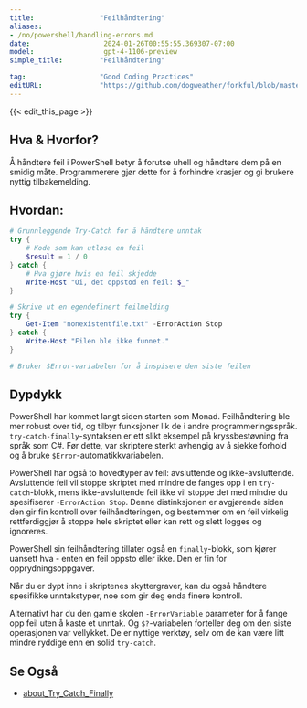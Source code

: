 ```yaml
---
title:                "Feilhåndtering"
aliases:
- /no/powershell/handling-errors.md
date:                  2024-01-26T00:55:55.369307-07:00
model:                 gpt-4-1106-preview
simple_title:         "Feilhåndtering"

tag:                  "Good Coding Practices"
editURL:              "https://github.com/dogweather/forkful/blob/master/content/no/powershell/handling-errors.md"
---
```


{{< edit_this_page >}}

## Hva & Hvorfor?
Å håndtere feil i PowerShell betyr å forutse uhell og håndtere dem på en smidig måte. Programmerere gjør dette for å forhindre krasjer og gi brukere nyttig tilbakemelding.

## Hvordan:
```PowerShell
# Grunnleggende Try-Catch for å håndtere unntak
try {
    # Kode som kan utløse en feil
    $result = 1 / 0
} catch {
    # Hva gjøre hvis en feil skjedde
    Write-Host "Oi, det oppstod en feil: $_"
}

# Skrive ut en egendefinert feilmelding
try {
    Get-Item "nonexistentfile.txt" -ErrorAction Stop
} catch {
    Write-Host "Filen ble ikke funnet."
}

# Bruker $Error-variabelen for å inspisere den siste feilen
```
## Dypdykk
PowerShell har kommet langt siden starten som Monad. Feilhåndtering ble mer robust over tid, og tilbyr funksjoner lik de i andre programmeringsspråk. `try-catch-finally`-syntaksen er ett slikt eksempel på kryssbestøvning fra språk som C#. Før dette, var skriptere sterkt avhengig av å sjekke forhold og å bruke `$Error`-automatikkvariabelen.

PowerShell har også to hovedtyper av feil: avsluttende og ikke-avsluttende. Avsluttende feil vil stoppe skriptet med mindre de fanges opp i en `try-catch`-blokk, mens ikke-avsluttende feil ikke vil stoppe det med mindre du spesifiserer `-ErrorAction Stop`. Denne distinksjonen er avgjørende siden den gir fin kontroll over feilhåndteringen, og bestemmer om en feil virkelig rettferdiggjør å stoppe hele skriptet eller kan rett og slett logges og ignoreres.

PowerShell sin feilhåndtering tillater også en `finally`-blokk, som kjører uansett hva - enten en feil oppsto eller ikke. Den er fin for opprydningsoppgaver.

Når du er dypt inne i skriptenes skyttergraver, kan du også håndtere spesifikke unntakstyper, noe som gir deg enda finere kontroll.

Alternativt har du den gamle skolen `-ErrorVariable` parameter for å fange opp feil uten å kaste et unntak. Og `$?`-variabelen forteller deg om den siste operasjonen var vellykket. De er nyttige verktøy, selv om de kan være litt mindre ryddige enn en solid `try-catch`.

## Se Også
- [about_Try_Catch_Finally](https://docs.microsoft.com/en-us/powershell/module/microsoft.powershell.core/about/about_try_catch_finally?view=powershell-7.2)
